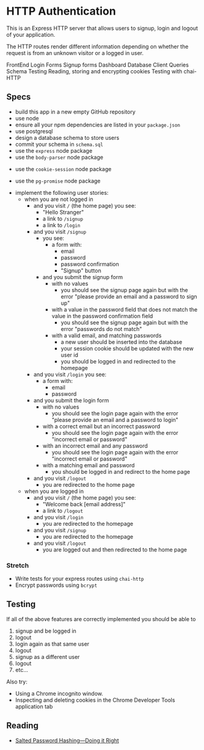 # HTTP Authentication

This is an Express HTTP server that allows users to signup, login and logout of your application.

The HTTP routes render different information depending on whether the request is from an unknown visitor or a logged in user.

FrontEnd
  Login Forms
  Signup forms
  Dashboard
Database
  Client
  Queries
  Schema
  Testing
Reading, storing and encrypting cookies
Testing with chai-HTTP


## Specs
* build this app in a new empty GitHub repository
* use node
* ensure all your npm dependencies are listed in your `package.json`
* use postgresql
* design a database schema to store users
* commit your schema in `schema.sql` <!-- Did I do this right?-->
* use the `express` node package
* use the `body-parser` node package
- use the `cookie-session` node package
* use the `pg-promise` node package
- implement the following user stories:
  - when you are not logged in
    * and you visit `/` (the home page) you see:
      * "Hello Stranger"
      * a link to `/signup`
      * a link to `/login`
    - and you visit `/signup`
      * you see:
        * a form with:
          * email
          * password
          * password confirmation
          * "Signup" button
      - and you submit the signup form
        - with no values
          - you should see the signup page again but with the error "please provide
          an email and a password to sign up"
        - with a value in the password field that
          does not match the value in the password confirmation field
          - you should see the signup page again but with the error "passwords do
          not match"
        - with a valid email, and matching passwords
          - a new user should be inserted into the database
          - your session cookie should be updated with the new user id
          - you should be logged in and redirected to the homepage
    * and you visit `/login` you see:
      * a form with:
        * email
        * password
    - and you submit the login form
      - with no values
        - you should see the login page again with the error "please provide an
        email and a password to login"
      - with a correct email but an incorrect password
        - you should see the login page again with the error "incorrect email
        or password"
      - with an incorrect email and any password
        - you should see the login page again with the error "incorrect email
        or password"
      - with a matching email and password
        - you should be logged in and redirect to the home page
    - and you visit `/logout`
      - you are redirected to the home page
  - when you are logged in
    - and you visit `/` (the home page) you see:
      - "Welcome back [email address]"
      - a link to `/logout`
    - and you visit `/login`
      - you are redirected to the homepage
    - and you visit `/signup`
      - you are redirected to the homepage
    - and you visit `/logout`
      - you are logged out and then redirected to the home page

### Stretch

- Write tests for your express routes using `chai-http`
- Encrypt passwords using `bcrypt`

## Testing

If all of the above features are correctly implemented you should be able to

1. signup and be logged in
1. logout
1. login again as that same user
1. logout
1. signup as a different user
1. logout
1. etc…

Also try:

- Using a Chrome incognito window.
- Inspecting and deleting cookies in the Chrome Developer Tools application tab

## Reading

- [Salted Password Hashing—Doing it Right](https://crackstation.net/hashing-security.htm)
